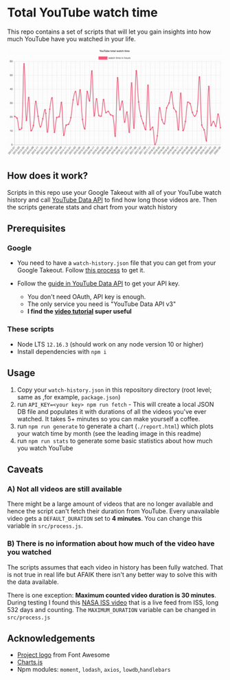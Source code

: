 # Total YouTube watch time

This repo contains a set of scripts that will let you gain insights into how much YouTube have you watched in your life.

![chart example](docs/interactive-chart.gif)

## How does it work?

Scripts in this repo use your Google Takeout with all of your YouTube watch history and call [YouTube Data API](https://developers.google.com/youtube/v3) to find how long those videos are. Then the scripts generate stats and chart from your watch history

## Prerequisites

### Google

- You need to have a `watch-history.json` file that you can get from your Google Takeout. Follow [this process](docs/takeout.md) to get it.

- Follow the [guide in YouTube Data API](https://developers.google.com/youtube/v3/getting-started#before-you-start) to get your API key.
  - You don't need OAuth, API key is enough.
  - The only service you need is "YouTube Data API v3"
  - **I find the [video tutorial](https://www.youtube.com/watch?v=Im69kzhpR3I) super useful**

### These scripts

- Node LTS `12.16.3` (should work on any node version 10 or higher)
- Install dependencies with `npm i`

## Usage

1. Copy your `watch-history.json` in this repository directory (root level; same as ,for example, `package.json`)
1. run `API_KEY=<your key> npm run fetch` - This will create a local JSON DB file and populates it with durations of all the videos you've ever watched. It takes 5+ minutes so you can make yourself a coffee.
1. run `npm run generate` to generate a chart (`./report.html`) which plots your watch time by month (see the leading image in this readme)
1. run `npm run stats` to generate some basic statistics about how much you watch YouTube

## Caveats

### A) Not all videos are still available

There might be a large amount of videos that are no longer available and hence the script can't fetch their duration from YouTube. Every unavailable video gets a `DEFAULT_DURATION` set to **4 minutes**. You can change this variable in `src/process.js`.

### B) There is no information about how much of the video have you watched

The scripts assumes that each video in history has been fully watched. That is not true in real life but AFAIK there isn't any better way to solve this with the data available.

There is one exception: **Maximum counted video duration is 30 minutes**. During testing I found this [NASA ISS video](https://www.youtube.com/watch?v=RtU_mdL2vBM) that is a live feed from ISS, long 532 days and counting. The `MAXIMUM_DURATION` variable can be changed in `src/process.js`

## Acknowledgements

- [Project logo](https://fontawesome.com/icons/history?style=solid) from Font Awesome
- [Charts.js](https://www.chartjs.org/)
- Npm modules: `moment`, `lodash`, `axios`, `lowdb`,`handlebars`
